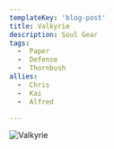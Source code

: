 ```yaml
---
templateKey: 'blog-post'
title: Valkyrie
description: Soul Gear
tags:
  -  Paper
  -  Defense
  -  Thornbush
allies:
  -  Chris
  -  Kai
  -  Alfred

---
```

![Valkyrie](/img/Valkyrie.png)
